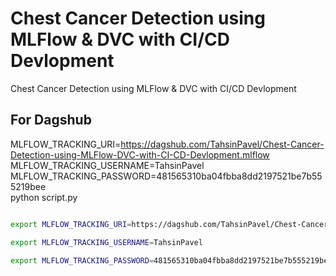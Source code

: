 # Chest Cancer Detection using MLFlow & DVC with CI/CD Devlopment
 Chest Cancer Detection using MLFlow & DVC with CI/CD Devlopment


 ## For Dagshub

MLFLOW_TRACKING_URI=https://dagshub.com/TahsinPavel/Chest-Cancer-Detection-using-MLFlow-DVC-with-CI-CD-Devlopment.mlflow \
MLFLOW_TRACKING_USERNAME=TahsinPavel \
MLFLOW_TRACKING_PASSWORD=481565310ba04fbba8dd2197521be7b555219bee \
python script.py

```bash

export MLFLOW_TRACKING_URI=https://dagshub.com/TahsinPavel/Chest-Cancer-Detection-using-MLFlow-DVC-with-CI-CD-Devlopment.mlflow 

export MLFLOW_TRACKING_USERNAME=TahsinPavel 

export MLFLOW_TRACKING_PASSWORD=481565310ba04fbba8dd2197521be7b555219bee 

```

